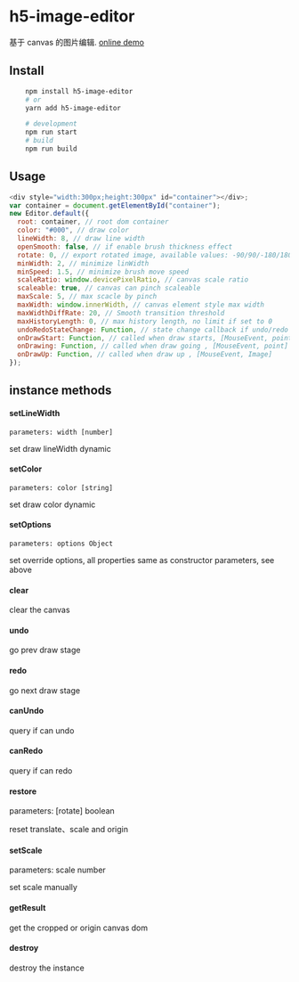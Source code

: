 # h5-image-editor

基于 canvas 的图片编辑. [online demo](https://semdy.github.io/h5-image-editor)

## Install

```bash
    npm install h5-image-editor
    # or
    yarn add h5-image-editor

    # development
    npm run start
    # build
    npm run build
```

## Usage

```js
<div style="width:300px;height:300px" id="container"></div>;
var container = document.getElementById("container");
new Editor.default({
  root: container, // root dom container
  color: "#000", // draw color
  lineWidth: 8, // draw line width
  openSmooth: false, // if enable brush thickness effect
  rotate: 0, // export rotated image, available values: -90/90/-180/180
  minWidth: 2, // minimize linWidth
  minSpeed: 1.5, // minimize brush move speed
  scaleRatio: window.devicePixelRatio, // canvas scale ratio
  scaleable: true, // canvas can pinch scaleable
  maxScale: 5, // max scacle by pinch
  maxWidth: window.innerWidth, // canvas element style max width
  maxWidthDiffRate: 20, // Smooth transition threshold
  maxHistoryLength: 0, // max history length, no limit if set to 0
  undoRedoStateChange: Function, // state change callback if undo/redo state changed
  onDrawStart: Function, // called when draw starts, [MouseEvent, point]
  onDrawing: Function, // called when draw going , [MouseEvent, point]
  onDrawUp: Function, // called when draw up , [MouseEvent, Image]
});
```

## instance methods

#### setLineWidth

    parameters: width [number]

set draw lineWidth dynamic

#### setColor

    parameters: color [string]

set draw color dynamic

#### setOptions

    parameters: options Object

set override options, all properties same as constructor parameters, see above

#### clear

clear the canvas

#### undo

go prev draw stage

#### redo

go next draw stage

#### canUndo

query if can undo

#### canRedo

query if can redo

#### restore

parameters: [rotate] boolean

reset translate、scale and origin

#### setScale

parameters: scale number

set scale manually

#### getResult

get the cropped or origin canvas dom

#### destroy

destroy the instance
